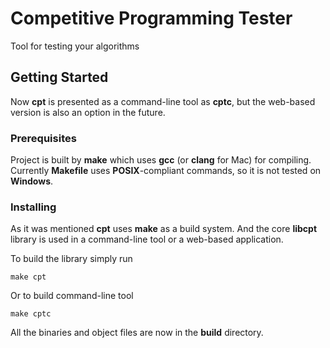 # Competitive Programming Tester
Tool for testing your algorithms
## Getting Started

Now **cpt** is presented as a command-line tool as **cptc**, but the web-based version is also an option in the future.
### Prerequisites

Project is built by **make** which uses **gcc** (or **clang** for Mac) for compiling. Currently **Makefile** uses **POSIX**-compliant commands, so it is not tested on **Windows**.
### Installing

As it was mentioned **cpt** uses **make** as a build system. And the core **libcpt** library is used in a command-line tool or a web-based application.

To build the library simply run

```
make cpt
```

Or to build command-line tool

```
make cptc
```

All the binaries and object files are now in the **build** directory.